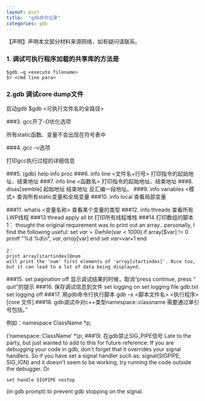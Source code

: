 ```yaml
---
layout: post
title:  "gdb命令记录"
categories: gdb
---
```

【声明】声明本文部分材料来源网络，如有疑问请联系。

### 1. 调试可执行程序加载的共享库的方法是

    $gdb –q <execute filename>
    $r <cmd line para>
    
### 2.gdb 调试core dump文件

启动gdb
    $gdb <可执行文件名的全路径> <core file name>


###3. gcc开了-O优化选项

所有static函数、变量不会出现在符号表中

###4. gcc –v选项

打印gcc执行过程的详细信息

###5.	(gdb) help info proc
###6.	info line <文件名+行号>
打印指令的起始地址、结束地址
###7.	info line <函数名>
打印指令的起始地址、结束地址
###8.	disas[semble] 起始地址 结束地址
反汇编一段地址。
###9.	info variables <模式>
查询所有static变量和全局变量
###10. info local
查看局部变量

###11.	whatis <变量名称>
查看某个变量的类型
###12.	info threads
查看所有LWP线程
###13	thread apply all bt
打印所有线程堆栈
###14	打印数组的脚本
    1：
     thought the original requirement was to print out an array.. personally, I find the following useful:
    set $var=0
    while ($var < 1000)
    if array[$var] != 0
    printf "%d %d\n", $var, array[$var]
    end
    set $var=$var+1
    end

    2：
    print array[startindex]@num
    will print the 'num' first elements of 'array[startindex]'. Nice too, but it can lead to a lot of data being displayed.
###15.	set pagination off
显示调试结果的时候，取消“press <return> continue, press <q> quit”的提示
###16.	保存调试信息到文件
    set logging on
    set logging file gdb.txt
    set logging off
###17.	用gdb命令行执行脚本
gdb –x <脚本文件名> <执行程序> [core 文件]
###18.	gdb调试中对c++类型namespace::classname
需要通过单引号包括。

例如：namespace ClassName *p;

(‘namespace::ClassName’ *)p;
###19.	在gdb禁止SIG_PIPE信号
Late to the party, but just wanted to add to this for future reference: If you are debugging your code in gdb, don't forget that it overrides your signal handlers.
So if you have set a signal handler such as: signal(SIGPIPE, SIG_IGN) and it doesn't seem to be working, try running the code outside the debugger.
Or <pre><code>set handle SIGPIPE nostop</code></pre> (in gdb prompt) to prevent gdb stopping on the signal.

